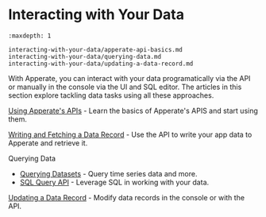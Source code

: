 # Interacting with Your Data

```{toctree}
:maxdepth: 1

interacting-with-your-data/apperate-api-basics.md
interacting-with-your-data/querying-data.md
interacting-with-your-data/updating-a-data-record.md
```

With Apperate, you can interact with your data programatically via the API or manually in the console via the UI and SQL editor. The articles in this section explore tackling data tasks using all these approaches.

<!--
If there's a particular task you want to do, jump ahead to the article that matches that topic:

- [Querying Data](./interacting-with-your-data/querying-data.md)
- [Writing Data](./interacting-with-your-data/writing-data.md)
- [Updating Data](./interacting-with-your-data/updating-data.md)
- [Deleting Data](./interacting-with-your-data/deleting-data.md)
-->

[Using Apperate's APIs](./interacting-with-your-data/apperate-api-basics.md) - Learn the basics of Apperate's APIS and start using them.

[Writing and Fetching a Data Record](../getting-started/writing-and-fetching-a-record.md) - Use the API to write your app data to Apperate and retrieve it.

Querying Data

- [Querying Datasets](./interacting-with-your-data/querying-data/querying-datasets.md) - Query time series data and more.
- [SQL Query API](./interacting-with-your-data/querying-data/sql-query-with-the-api.md) - Leverage SQL in working with your data.

[Updating a Data Record](./interacting-with-your-data/updating-a-data-record.md) - Modify data records in the console or with the API.